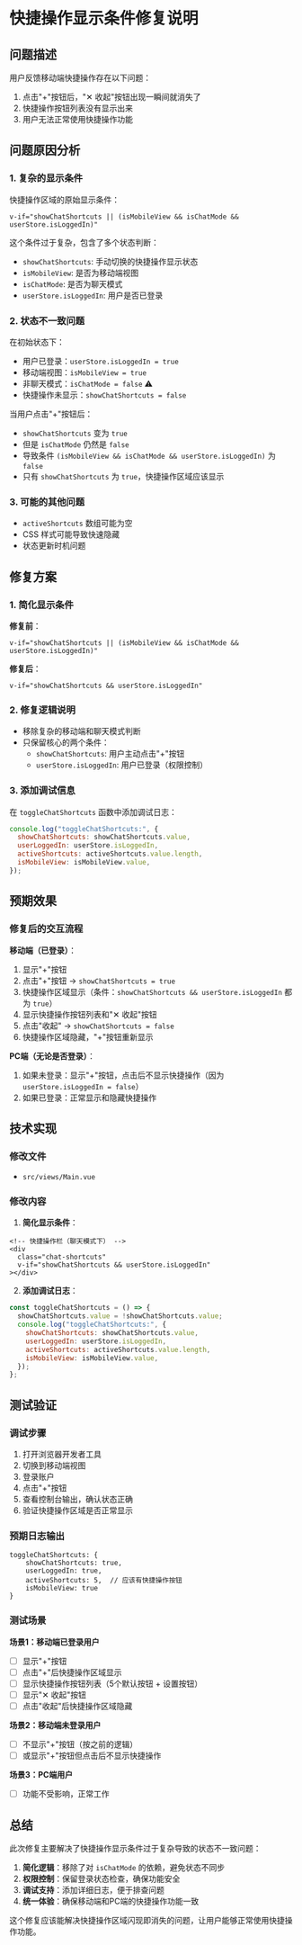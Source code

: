 # 快捷操作显示条件修复说明

## 问题描述

用户反馈移动端快捷操作存在以下问题：

1. 点击"+"按钮后，"✕ 收起"按钮出现一瞬间就消失了
2. 快捷操作按钮列表没有显示出来
3. 用户无法正常使用快捷操作功能

## 问题原因分析

### 1. 复杂的显示条件

快捷操作区域的原始显示条件：

```vue
v-if="showChatShortcuts || (isMobileView && isChatMode && userStore.isLoggedIn)"
```

这个条件过于复杂，包含了多个状态判断：

- `showChatShortcuts`: 手动切换的快捷操作显示状态
- `isMobileView`: 是否为移动端视图
- `isChatMode`: 是否为聊天模式
- `userStore.isLoggedIn`: 用户是否已登录

### 2. 状态不一致问题

在初始状态下：

- 用户已登录：`userStore.isLoggedIn = true`
- 移动端视图：`isMobileView = true`
- 非聊天模式：`isChatMode = false` ⚠️
- 快捷操作未显示：`showChatShortcuts = false`

当用户点击"+"按钮后：

- `showChatShortcuts` 变为 `true`
- 但是 `isChatMode` 仍然是 `false`
- 导致条件 `(isMobileView && isChatMode && userStore.isLoggedIn)` 为 `false`
- 只有 `showChatShortcuts` 为 `true`，快捷操作区域应该显示

### 3. 可能的其他问题

- `activeShortcuts` 数组可能为空
- CSS 样式可能导致快速隐藏
- 状态更新时机问题

## 修复方案

### 1. 简化显示条件

**修复前**：

```vue
v-if="showChatShortcuts || (isMobileView && isChatMode && userStore.isLoggedIn)"
```

**修复后**：

```vue
v-if="showChatShortcuts && userStore.isLoggedIn"
```

### 2. 修复逻辑说明

- 移除复杂的移动端和聊天模式判断
- 只保留核心的两个条件：
  - `showChatShortcuts`: 用户主动点击"+"按钮
  - `userStore.isLoggedIn`: 用户已登录（权限控制）

### 3. 添加调试信息

在 `toggleChatShortcuts` 函数中添加调试日志：

```javascript
console.log("toggleChatShortcuts:", {
  showChatShortcuts: showChatShortcuts.value,
  userLoggedIn: userStore.isLoggedIn,
  activeShortcuts: activeShortcuts.value.length,
  isMobileView: isMobileView.value,
});
```

## 预期效果

### 修复后的交互流程

**移动端（已登录）**：

1. 显示"+"按钮
2. 点击"+"按钮 → `showChatShortcuts = true`
3. 快捷操作区域显示（条件：`showChatShortcuts && userStore.isLoggedIn` 都为 `true`）
4. 显示快捷操作按钮列表和"✕ 收起"按钮
5. 点击"收起" → `showChatShortcuts = false`
6. 快捷操作区域隐藏，"+"按钮重新显示

**PC端（无论是否登录）**：

1. 如果未登录：显示"+"按钮，点击后不显示快捷操作（因为 `userStore.isLoggedIn = false`）
2. 如果已登录：正常显示和隐藏快捷操作

## 技术实现

### 修改文件

- `src/views/Main.vue`

### 修改内容

1. **简化显示条件**：

```vue
<!-- 快捷操作栏（聊天模式下） -->
<div
  class="chat-shortcuts"
  v-if="showChatShortcuts && userStore.isLoggedIn"
></div>
```

2. **添加调试日志**：

```javascript
const toggleChatShortcuts = () => {
  showChatShortcuts.value = !showChatShortcuts.value;
  console.log("toggleChatShortcuts:", {
    showChatShortcuts: showChatShortcuts.value,
    userLoggedIn: userStore.isLoggedIn,
    activeShortcuts: activeShortcuts.value.length,
    isMobileView: isMobileView.value,
  });
};
```

## 测试验证

### 调试步骤

1. 打开浏览器开发者工具
2. 切换到移动端视图
3. 登录账户
4. 点击"+"按钮
5. 查看控制台输出，确认状态正确
6. 验证快捷操作区域是否正常显示

### 预期日志输出

```
toggleChatShortcuts: {
    showChatShortcuts: true,
    userLoggedIn: true,
    activeShortcuts: 5,  // 应该有快捷操作按钮
    isMobileView: true
}
```

### 测试场景

**场景1：移动端已登录用户**

- [ ] 显示"+"按钮
- [ ] 点击"+"后快捷操作区域显示
- [ ] 显示快捷操作按钮列表（5个默认按钮 + 设置按钮）
- [ ] 显示"✕ 收起"按钮
- [ ] 点击"收起"后快捷操作区域隐藏

**场景2：移动端未登录用户**

- [ ] 不显示"+"按钮（按之前的逻辑）
- [ ] 或显示"+"按钮但点击后不显示快捷操作

**场景3：PC端用户**

- [ ] 功能不受影响，正常工作

## 总结

此次修复主要解决了快捷操作显示条件过于复杂导致的状态不一致问题：

1. **简化逻辑**：移除了对 `isChatMode` 的依赖，避免状态不同步
2. **权限控制**：保留登录状态检查，确保功能安全
3. **调试支持**：添加详细日志，便于排查问题
4. **统一体验**：确保移动端和PC端的快捷操作功能一致

这个修复应该能解决快捷操作区域闪现即消失的问题，让用户能够正常使用快捷操作功能。
